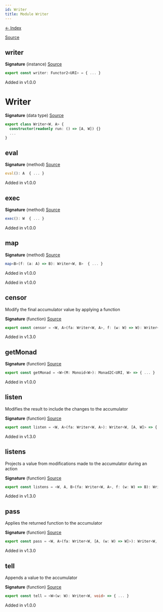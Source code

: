 ```yaml
---
id: Writer
title: Module Writer
---
```


[← Index](.)

[Source](https://github.com/gcanti/fp-ts/blob/master/src/Writer.ts)

## writer

**Signature** (instance) [Source](https://github.com/gcanti/fp-ts/blob/master/src/Writer.ts#L141-L144)

```ts
export const writer: Functor2<URI> = { ... }
```

Added in v1.0.0

# Writer

**Signature** (data type) [Source](https://github.com/gcanti/fp-ts/blob/master/src/Writer.ts#L22-L39)

```ts
export class Writer<W, A> {
  constructor(readonly run: () => [A, W]) {}
  ...
}
```

## eval

**Signature** (method) [Source](https://github.com/gcanti/fp-ts/blob/master/src/Writer.ts#L27-L29)

```ts
eval(): A  { ... }
```

Added in v1.0.0

## exec

**Signature** (method) [Source](https://github.com/gcanti/fp-ts/blob/master/src/Writer.ts#L30-L32)

```ts
exec(): W  { ... }
```

Added in v1.0.0

## map

**Signature** (method) [Source](https://github.com/gcanti/fp-ts/blob/master/src/Writer.ts#L33-L38)

```ts
map<B>(f: (a: A) => B): Writer<W, B>  { ... }
```

Added in v1.0.0

Added in v1.0.0

## censor

Modify the final accumulator value by applying a function

**Signature** (function) [Source](https://github.com/gcanti/fp-ts/blob/master/src/Writer.ts#L115-L120)

```ts
export const censor = <W, A>(fa: Writer<W, A>, f: (w: W) => W): Writer<W, A> => { ... }
```

Added in v1.3.0

## getMonad

**Signature** (function) [Source](https://github.com/gcanti/fp-ts/blob/master/src/Writer.ts#L126-L135)

```ts
export const getMonad = <W>(M: Monoid<W>): Monad2C<URI, W> => { ... }
```

Added in v1.0.0

## listen

Modifies the result to include the changes to the accumulator

**Signature** (function) [Source](https://github.com/gcanti/fp-ts/blob/master/src/Writer.ts#L79-L84)

```ts
export const listen = <W, A>(fa: Writer<W, A>): Writer<W, [A, W]> => { ... }
```

Added in v1.3.0

## listens

Projects a value from modifications made to the accumulator during an action

**Signature** (function) [Source](https://github.com/gcanti/fp-ts/blob/master/src/Writer.ts#L103-L108)

```ts
export const listens = <W, A, B>(fa: Writer<W, A>, f: (w: W) => B): Writer<W, [A, B]> => { ... }
```

Added in v1.3.0

## pass

Applies the returned function to the accumulator

**Signature** (function) [Source](https://github.com/gcanti/fp-ts/blob/master/src/Writer.ts#L91-L96)

```ts
export const pass = <W, A>(fa: Writer<W, [A, (w: W) => W]>): Writer<W, A> => { ... }
```

Added in v1.3.0

## tell

Appends a value to the accumulator

**Signature** (function) [Source](https://github.com/gcanti/fp-ts/blob/master/src/Writer.ts#L70-L72)

```ts
export const tell = <W>(w: W): Writer<W, void> => { ... }
```

Added in v1.0.0
